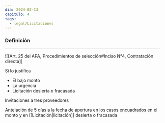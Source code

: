 ```yaml
---
dia: 2024-02-13
capitulo: 4
tags:
  - legal/Licitaciones
---
```

### Definición
---
![[Art. 25 del APA, Procedimientos de selección#Inciso N°4, Contratación directa]]

Si lo justifica
* El bajo monto
* La urgencia
* Licitación desierta o fracasada

Invitaciones a tres proveedores

Antelación de 5 días a la fecha de apertura en los casos encuadrados en el monto y en [[Licitación|licitación]] desierta o fracasada